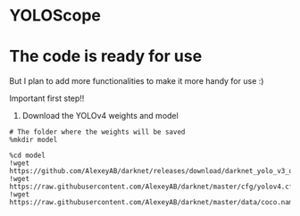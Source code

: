 # YOLOScope

# The code is ready for use 
But I plan to add more functionalities to make it more handy for use :)

Important first step!! 

1. Download the YOLOv4 weights and model 
```
# The folder where the weights will be saved
%mkdir model

%cd model
!wget https://github.com/AlexeyAB/darknet/releases/download/darknet_yolo_v3_optimal/yolov4.weights
!wget https://raw.githubusercontent.com/AlexeyAB/darknet/master/cfg/yolov4.cfg
!wget https://raw.githubusercontent.com/AlexeyAB/darknet/master/data/coco.names
```

